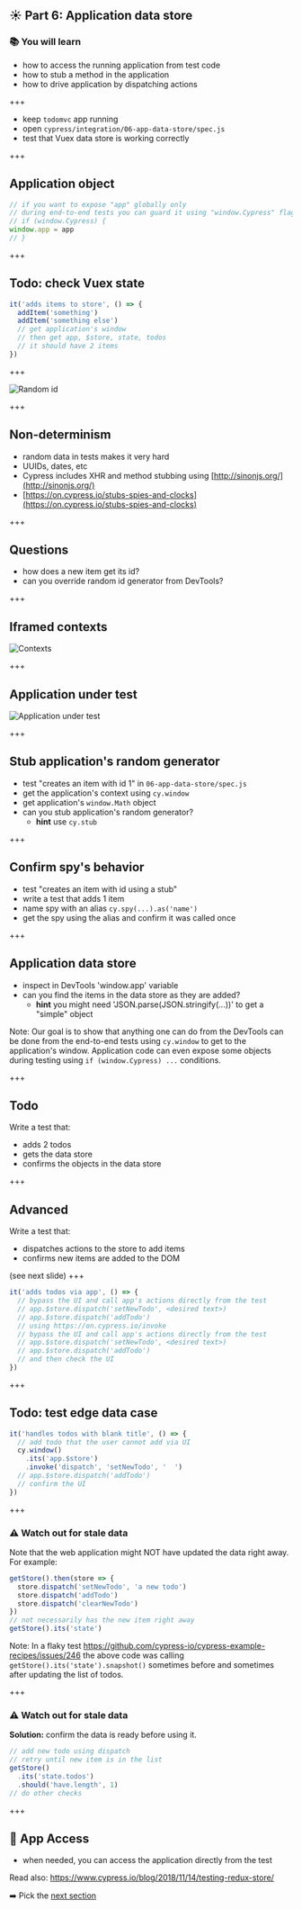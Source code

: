 ## ☀️ Part 6: Application data store

### 📚 You will learn

- how to access the running application from test code
- how to stub a method in the application
- how to drive application by dispatching actions

+++

- keep `todomvc` app running
- open `cypress/integration/06-app-data-store/spec.js`
- test that Vuex data store is working correctly

+++

## Application object

```javascript
// if you want to expose "app" globally only
// during end-to-end tests you can guard it using "window.Cypress" flag
// if (window.Cypress) {
window.app = app
// }
```

+++

## Todo: check Vuex state

```javascript
it('adds items to store', () => {
  addItem('something')
  addItem('something else')
  // get application's window
  // then get app, $store, state, todos
  // it should have 2 items
})
```

+++

![Random id](./img/new-todo.png)

+++

## Non-determinism

- random data in tests makes it very hard
- UUIDs, dates, etc
- Cypress includes XHR and method stubbing using [http://sinonjs.org/](http://sinonjs.org/)
- [https://on.cypress.io/stubs-spies-and-clocks](https://on.cypress.io/stubs-spies-and-clocks)

+++

## Questions

- how does a new item get its id?
- can you override random id generator from DevTools?

+++

## Iframed contexts

![Contexts](./img/contexts.png)

+++

## Application under test

![Application under test](./img/app-in-window.png)

+++

## Stub application's random generator

- test "creates an item with id 1" in `06-app-data-store/spec.js`
- get the application's context using `cy.window`
- get application's `window.Math` object
- can you stub application's random generator?
  - **hint** use `cy.stub`

+++

## Confirm spy's behavior

- test "creates an item with id using a stub"
- write a test that adds 1 item
- name spy with an alias `cy.spy(...).as('name')`
- get the spy using the alias and confirm it was called once

+++

## Application data store

- inspect in DevTools 'window.app' variable
- can you find the items in the data store as they are added?
  - **hint** you might need 'JSON.parse(JSON.stringify(...))' to get a "simple" object

Note:
Our goal is to show that anything one can do from the DevTools can be done from the end-to-end tests using `cy.window` to get to the application's window. Application code can even expose some objects during testing using `if (window.Cypress) ...` conditions.

+++

## Todo

Write a test that:

- adds 2 todos
- gets the data store
- confirms the objects in the data store

+++

## Advanced

Write a test that:

- dispatches actions to the store to add items
- confirms new items are added to the DOM

(see next slide)
+++

```js
it('adds todos via app', () => {
  // bypass the UI and call app's actions directly from the test
  // app.$store.dispatch('setNewTodo', <desired text>)
  // app.$store.dispatch('addTodo')
  // using https://on.cypress.io/invoke
  // bypass the UI and call app's actions directly from the test
  // app.$store.dispatch('setNewTodo', <desired text>)
  // app.$store.dispatch('addTodo')
  // and then check the UI
})
```

+++
## Todo: test edge data case

```js
it('handles todos with blank title', () => {
  // add todo that the user cannot add via UI
  cy.window()
    .its('app.$store')
    .invoke('dispatch', 'setNewTodo', '  ')
  // app.$store.dispatch('addTodo')
  // confirm the UI
})
```

+++

### ⚠️ Watch out for stale data

Note that the web application might NOT have updated the data right away. For example:

```js
getStore().then(store => {
  store.dispatch('setNewTodo', 'a new todo')
  store.dispatch('addTodo')
  store.dispatch('clearNewTodo')
})
// not necessarily has the new item right away
getStore().its('state')
```

Note:
In a flaky test https://github.com/cypress-io/cypress-example-recipes/issues/246 the above code was calling `getStore().its('state').snapshot()` sometimes before and sometimes after updating the list of todos.

+++

### ⚠️ Watch out for stale data

**Solution:** confirm the data is ready before using it.

```js
// add new todo using dispatch
// retry until new item is in the list
getStore()
  .its('state.todos')
  .should('have.length', 1)
// do other checks
```

+++
## 🏁 App Access

- when needed, you can access the application directly from the test

Read also: https://www.cypress.io/blog/2018/11/14/testing-redux-store/

➡️ Pick the [next section](https://github.com/bahmutov/cypress-workshop-basics#contents)
